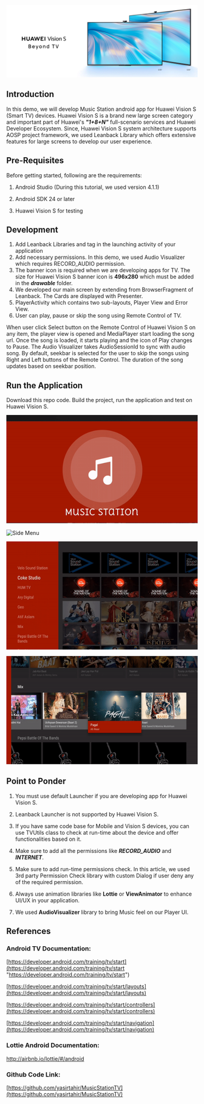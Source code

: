 ![# # Let's develop Music Station Android app for Huawei Vision S (Smart TV)](https://github.com/yasirtahir/MusicStationTV/raw/main/images/HuaweiVisionS.png)
 

## Introduction


In this demo, we will develop Music Station android app for Huawei Vision S (Smart TV) devices. Huawei Vision S is a brand new large screen category and important part of Huawei's _**"1+8+N"**_ full-scenario services and Huawei Developer Ecosystem. Since, Huawei Vision S system architecture supports AOSP project framework, we used Leanback Library which offers extensive features for large screens to develop our user experience.

  
## Pre-Requisites

  


Before getting started, following are the requirements:  

1.  Android Studio (During this tutorial, we used version 4.1.1)  
    
2.  Android SDK 24 or later
    
3.  Huawei Vision S for testing


  ## Development

1. Add Leanback Libraries and tag in the launching activity of your application
2. Add necessary permissions. In this demo, we used Audio Visualizer which requires RECORD_AUDIO permission.
3. The banner icon is required when we are developing apps for TV. The size for Huawei Vision S banner icon is **496x280** which must be added in the _**drawable**_ folder.
4. We developed our main screen by extending from BrowserFragment of Leanback. The Cards are displayed with Presenter. 
5. PlayerActivity which contains two sub-layouts, Player View and Error View.
6. User can play, pause or skip the song using Remote Control of TV.

When user click Select button on the Remote Control of Huawei Vision S on any item, the player view is opened and MediaPlayer start loading the song url. Once the song is loaded, it starts playing and the icon of Play changes to Pause. The Audio Visualizer takes AudioSessionId to sync with audio song. By default, seekbar is selected for the user to skip the songs using Right and Left buttons of the Remote Control. The duration of the song updates based on seekbar position.

  

## Run the Application

  

Download this repo code. Build the project, run the application and test on Huawei Vision S.



![Loading Animation](https://github.com/yasirtahir/MusicStationTV/raw/main/images/splash.gif)


![Side Menu](https://github.com/yasirtahir/MusicStationTV/raw/main/images/side_menu.gif)


![Main Content Navigation](https://github.com/yasirtahir/MusicStationTV/raw/main/images/main_navigation.gif)


![Player View](https://github.com/yasirtahir/MusicStationTV/raw/main/images/player.gif)


## Point to Ponder

1.  You must use default Launcher if you are developing app for Huawei Vision S.
    
2.  Leanback Launcher is not supported by Huawei Vision S.
    
3.  If you have same code base for Mobile and Vision S devices, you can use TVUtils class to check at run-time about the device and offer functionalities based on it.
    
4.  Make sure to add all the permissions like ***RECORD_AUDIO*** and ***INTERNET***.
    
5.  Make sure to add run-time permissions check. In this article, we used 3rd party Permission Check library with custom Dialog if user deny any of the required permission.
    
6.  Always use animation libraries like **Lottie** or **ViewAnimator** to enhance UI/UX in your application.
    
7.  We used  **AudioVisualizer** library to bring Music feel on our Player UI.
    


## References

### Android TV Documentation:  

[https://developer.android.com/training/tv/start](https://developer.android.com/training/tv/start "https://developer.android.com/training/tv/start")

[https://developer.android.com/training/tv/start/layouts](https://developer.android.com/training/tv/start/layouts)

[https://developer.android.com/training/tv/start/controllers](https://developer.android.com/training/tv/start/controllers)

[https://developer.android.com/training/tv/start/navigation](https://developer.android.com/training/tv/start/navigation)

  

### Lottie Android Documentation:  

http://airbnb.io/lottie/#/android

  

### Github Code Link:  

[](https://github.com/yasirtahir/SpeechSearch)[https://github.com/yasirtahir/MusicStationTV](https://github.com/yasirtahir/MusicStationTV)
